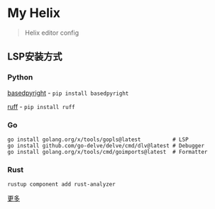 # My Helix

> Helix editor config

## LSP安装方式

### Python

[basedpyright](https://github.com/detachhead/basedpyright) - `pip install basedpyright`

[ruff](https://github.com/astral-sh/ruff) - `pip install ruff`

### Go

```shell
go install golang.org/x/tools/gopls@latest          # LSP
go install github.com/go-delve/delve/cmd/dlv@latest # Debugger
go install golang.org/x/tools/cmd/goimports@latest  # Formatter
```

### Rust

```shell
rustup component add rust-analyzer
```

[更多](https://github.com/helix-editor/helix/wiki/Language-Server-Configurations)
